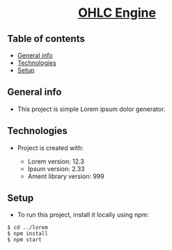 <div align = "center">

# [OHLC Engine](#)
	
</div>
 
 
## Table of contents
 
* [General info](#general-info)
* [Technologies](#technologies)
* [Setup](#setup)

## General info

- This project is simple Lorem ipsum dolor generator.
	
## Technologies

- Project is created with:
		
	* Lorem version: 12.3
	* Ipsum version: 2.33
	* Ament library version: 999
	
## Setup

- To run this project, install it locally using npm:

```
$ cd ../lorem
$ npm install
$ npm start
```


